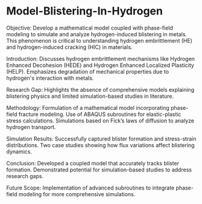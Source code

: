 # Model-Blistering-In-Hydrogen
Objective:
Develop a mathematical model coupled with phase-field modeling to simulate and analyze hydrogen-induced blistering in metals. This phenomenon is critical to understanding hydrogen embrittlement (HE) and hydrogen-induced cracking (HIC) in materials.

Introduction:
Discusses hydrogen embrittlement mechanisms like Hydrogen Enhanced Decohesion (HEDE) and Hydrogen Enhanced Localized Plasticity (HELP).
Emphasizes degradation of mechanical properties due to hydrogen's interaction with metals.

Research Gap:
Highlights the absence of comprehensive models explaining blistering physics and limited simulation-based studies in literature.

Methodology:
Formulation of a mathematical model incorporating phase-field fracture modeling.
Use of ABAQUS subroutines for elastic-plastic stress calculations.
Simulations based on Fick’s laws of diffusion to analyze hydrogen transport.

Simulation Results:
Successfully captured blister formation and stress-strain distributions.
Two case studies showing how flux variations affect blistering dynamics.

Conclusion:
Developed a coupled model that accurately tracks blister formation.
Demonstrated potential for simulation-based studies to address research gaps.

Future Scope:
Implementation of advanced subroutines to integrate phase-field modeling for more comprehensive simulations.



